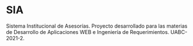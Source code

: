 # SIA
Sistema Institucional de Asesorías. Proyecto desarrollado para las materias de Desarrollo de Aplicaciones WEB e Ingeniería de Requerimientos. UABC-2021-2.
